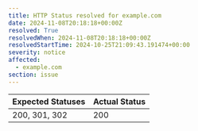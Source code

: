 ```yaml
---
title: HTTP Status resolved for example.com
date: 2024-11-08T20:18:18+00:00Z
resolved: True
resolvedWhen: 2024-11-08T20:18:18+00:00Z
resolvedStartTime: 2024-10-25T21:09:43.191474+00:00
severity: notice
affected:
  - example.com
section: issue
---
```


| Expected Statuses | Actual Status  |
|-------------------|----------------|
| 200, 301, 302 | 200 |
